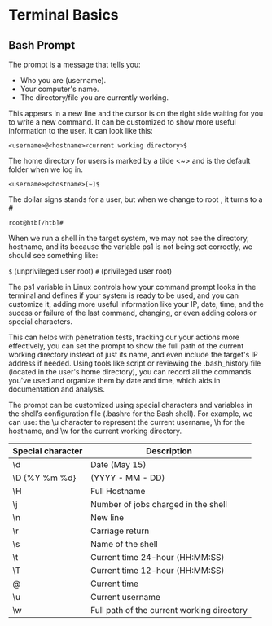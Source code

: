 # Terminal Basics

## Bash Prompt

The prompt is a message that tells you:

- Who you are (username).
- Your computer's name.
- The directory/file you are currently working.

This appears in a new line and the cursor is on the right side waiting for you to write a new command. It can be customized to show more useful information to the user. It can look like this:

`<username>@<hostname><current working directory>$`

The home directory for users is marked by a tilde <~> and is the default folder when we log in.

`<username>@<hostname>[~]$`

The dollar signs stands for a user, but when we change to root , it turns to a #

`root@htb[/htb]#`

When we run a shell in the target system, we may not see the directory, hostname, and its because the variable ps1 is not being set correctly, we should see something like:

`$` (unprivileged user root)
`#` (privileged user root)

The ps1 variable in Linux controls how your command prompt looks in the terminal and defines if your system is ready to be used, and you can customize it, adding more  useful information like your IP, date, time, and the sucess or failure of the last command, changing, or even adding colors or special characters.

This can helps with penetration tests, tracking our your actions more effectively, you can set the prompt to show the full path of the current working directory instead of just its name, and even include the target's IP address if needed. Using tools like script or reviewing the .bash_history file (located in the user's home directory), you can record all the commands you've used and organize them by date and time, which aids in documentation and analysis.

The prompt can be customized using special characters and variables in the shell’s configuration file (.bashrc for the Bash shell). For example, we can use: the \u character to represent the current username, \h for the hostname, and \w for the current working directory.

|Special character|Description                        |
|-----------------|-----------------------------------|
|\d               |Date (May 15)                      |
|\D {%Y %m %d}    |(YYYY - MM - DD)                   |
|\H               |Full Hostname                      |
|\j               |Number of jobs charged in the shell|
|\n               |New line                           |
|\r	              |Carriage return                    |
|\s               |Name of the shell                  |
|\t               |	Current time 24-hour (HH:MM:SS)   |
|\T	              |Current time 12-hour (HH:MM:SS)    |
|\@	              |Current time                       | 
|\u	              |Current username                   |
|\w               |Full path of the current working directory|
